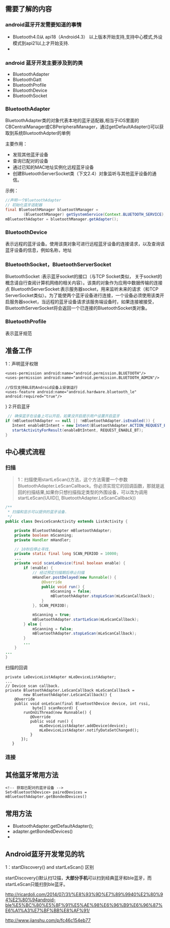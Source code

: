 ##  需要了解的内容



###   android蓝牙开发需要知道的事情

-  Bluetooth4.0从 api18（Android4.3） 以上版本开始支持,支持中心模式,外设模式到api21以上才开始支持.
-  

###  android 蓝牙开发主要涉及到的类

-  BluetoothAdapter
-  BluetoothGatt
-  BluetoothProfile
-  BluetoothDevice
-  BluetoothSocket



###  BluetoothAdapter

BluetoothAdapter类的对象代表本地的蓝牙适配器,相当于iOS里面的CBCentralManager或CBPeripheralManager，通过getDefaultAdapter()可以获取到系统BluetoothAdpter的单例

主要作用：

-  发现其他蓝牙设备
-  查询已配对的设备
-  通过已知的MAC地址实例化远程蓝牙设备
-  创建BluetoothServerSocket类（下文2.4）对象监听与其他蓝牙设备的通信。

示例：

````java 
//声明一个BluetoothAdapter
// 初始化蓝牙适配器
final BluetoothManager bluetoothManager =
        (BluetoothManager) getSystemService(Context.BLUETOOTH_SERVICE);
mBluetoothAdapter = bluetoothManager.getAdapter();
````

###  BluetoothDevice
表示远程的蓝牙设备。使用该类对象可进行远程蓝牙设备的连接请求，以及查询该蓝牙设备的信息，例如名称，地址

###  BluetoothSocket，BluetoothServerSocket
BluetoothSocket :表示蓝牙socket的接口（与TCP Socket类似， 关于socket的概念请自行查阅计算机网络的相关内容）。该类的对象作为应用中数据传输的连接点
BluetoothServerSocket:表示服务器socket，用来监听未来的请求（和TCP ServerSocket类似）。为了能使两个蓝牙设备进行连接，一个设备必须使用该类开启服务器socket，当远程的蓝牙设备请求该服务端设备时，如果连接被接受，BluetoothServerSocket将会返回一个已连接的BluetoothSocket类对象。

###   BluetoothProfile
表示蓝牙规范



##  准备工作

1：声明蓝牙权限 
````
<uses-permission android:name="android.permission.BLUETOOTH"/>
<uses-permission android:name="android.permission.BLUETOOTH_ADMIN"/>

//仅仅支持BLE的Android设备上安装运行
<uses-feature android:name="android.hardware.bluetooth_le" android:required="true"/>
````

}
2:开启蓝牙

````java
 // 确保蓝牙在设备上可以开启，如果没开启提示用户设置开启蓝牙
if (mBluetoothAdapter == null || !mBluetoothAdapter.isEnabled()) {
   Intent enableBtIntent = new Intent(BluetoothAdapter.ACTION_REQUEST_ENABLE);
   startActivityForResult(enableBtIntent, REQUEST_ENABLE_BT);
}
````


##  中心模式流程

###  扫描 
>  1：扫描使用startLeScan()方法，这个方法需要一个参数BluetoothAdapter.LeScanCallback。你必须实现它的回调函数，那就是返回的扫描结果,如果你只想扫描指定类型的外围设备，可以改为调用startLeScan(UUID[], BluetoothAdapter.LeScanCallback))

````java
/**
 * 扫描和显示可以提供的蓝牙设备.
 */
public class DeviceScanActivity extends ListActivity {

    private BluetoothAdapter mBluetoothAdapter;
    private boolean mScanning;
    private Handler mHandler;

    // 10秒后停止寻找.
    private static final long SCAN_PERIOD = 10000;
    ...
    private void scanLeDevice(final boolean enable) {
        if (enable) {
            // 经过预定扫描期后停止扫描
            mHandler.postDelayed(new Runnable() {
                @Override
                public void run() {
                    mScanning = false;
                    mBluetoothAdapter.stopLeScan(mLeScanCallback);
                }
            }, SCAN_PERIOD);

            mScanning = true;
            mBluetoothAdapter.startLeScan(mLeScanCallback);
        } else {
            mScanning = false;
            mBluetoothAdapter.stopLeScan(mLeScanCallback);
        }
        ...
    }
...
}
````


扫描的回调


````
private LeDeviceListAdapter mLeDeviceListAdapter;
...
// Device scan callback.
private BluetoothAdapter.LeScanCallback mLeScanCallback =
        new BluetoothAdapter.LeScanCallback() {
    @Override
    public void onLeScan(final BluetoothDevice device, int rssi,
            byte[] scanRecord) {
        runOnUiThread(new Runnable() {
           @Override
           public void run() {
               mLeDeviceListAdapter.addDevice(device);
               mLeDeviceListAdapter.notifyDataSetChanged();
           }
       });
   }

````

###  连接



##  其他蓝牙常用方法

````
<!-- 获取已配对的蓝牙设备 -->
Set<BluetoothDevice> pairedDevices = mBluetoothAdapter.getBondedDevices()
````



##  常用方法

- BluetoothAdapter.getDefaultAdapter(); 
- adapter.getBondedDevices()
- 


##  Android蓝牙开发常见的坑

1：startDiscovery() and startLeScan() 区别

startDiscovery()默认扫12描，**大部分手机**可以扫到经典蓝牙和ble蓝牙，而startLeScan只能扫到ble蓝牙。


http://ricardoli.com/2014/07/31/%E8%93%9D%E7%89%9940%E2%80%94%E2%80%94android-ble%E5%BC%80%E5%8F%91%E5%AE%98%E6%96%B9%E6%96%87%E6%A1%A3%E7%BF%BB%E8%AF%91/

http://www.jianshu.com/p/fc46c154eb77